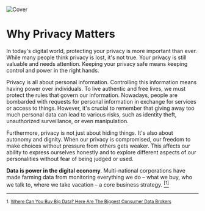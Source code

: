 ![Cover](/assets/covers/privacy.png)

# Why Privacy Matters

In today's digital world, protecting your privacy is more important than ever. While many people think privacy is lost, it's not true. Your privacy is still valuable and needs attention. Keeping your privacy safe means keeping control and power in the right hands.

Privacy is all about personal information. Controlling this information means having power over individuals. To live authentic and free lives, we must protect the rules that govern our information. Nowadays, people are bombarded with requests for personal information in exchange for services or access to things. However, it's crucial to remember that giving away too much personal data can lead to various risks, such as identity theft, unauthorized surveillance, or even manipulation.

Furthermore, privacy is not just about hiding things. It's also about autonomy and dignity. When our privacy is compromised, our freedom to make choices without pressure from others gets weaker. This affects our ability to express ourselves honestly and to explore different aspects of our personalities without fear of being judged or used.

**Data is power in the digital economy**. Multi-national corporations have made farming data from monitoring everything we do – what we buy, who we talk to, where we take vacation – a core business strategy. <a href="#ref-1"><sup>[1]</sup></a>

---

<small id="ref-1">1. [Where Can You Buy Big Data? Here Are The Biggest Consumer Data Brokers](https://www.forbes.com/sites/bernardmarr/2017/09/07/where-can-you-buy-big-data-here-are-the-biggest-consumer-data-brokers)</small>